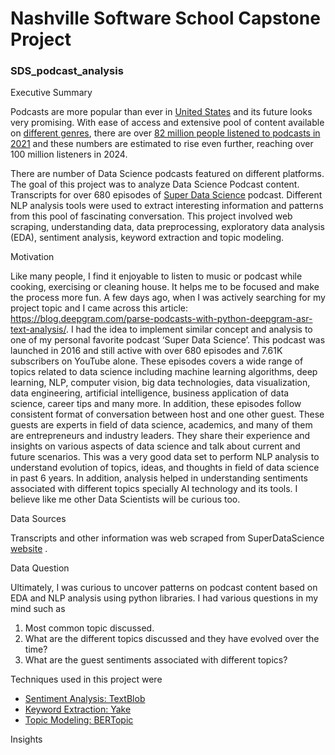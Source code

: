 # Nashville Software School Capstone Project

### SDS_podcast_analysis

Executive Summary

Podcasts are more popular than ever in [United States](https://www.statista.com/chart/10713/podcast-listeners-in-the-united-states/) and its future looks very promising. With ease of access and extensive pool of content available on [different genres](https://www.buzzsprout.com/blog/podcast-statistics), there are over [82 million people listened to podcasts in 2021](https://www.statista.com/topics/3170/podcasting/#topicOverview) and these numbers are estimated to rise even further, reaching over 100 million listeners in 2024. 

There are number of Data Science podcasts featured on different platforms. The goal of this project was to analyze Data Science Podcast content. Transcripts for over 680 episodes of [Super Data Science](https://www.superdatascience.com/podcast) podcast. Different NLP analysis tools were used to extract interesting information and patterns from this pool of fascinating conversation. This project involved web scraping, understanding data, data preprocessing, exploratory data analysis (EDA), sentiment analysis, keyword extraction and topic modeling.

Motivation

Like many people, I find it enjoyable to listen to music or podcast while cooking, exercising or cleaning house. It helps me to be focused and make the process more fun. A few days ago, when I was actively searching for my project topic and I came across this article: https://blog.deepgram.com/parse-podcasts-with-python-deepgram-asr-text-analysis/. I had the idea to implement similar concept and analysis to one of my personal favorite podcast ‘Super Data Science’. This podcast was launched in 2016 and still active with over 680 episodes and 7.61K subscribers on YouTube alone. These episodes covers a wide range of topics related to data science including machine learning algorithms, deep learning, NLP, computer vision, big data technologies, data visualization, data engineering, artificial intelligence, business application of data science, career tips and many more. In addition, these episodes follow consistent format of conversation between host and one other guest. These guests are experts in field of data science, academics, and many of them are entrepreneurs and industry leaders. They share their experience and insights on various aspects of data science and talk about current and future scenarios. 
This was a very good data set to perform NLP analysis to understand evolution of topics, ideas, and thoughts in field of data science in past 6 years. In addition, analysis helped in understanding sentiments associated with different topics specially AI technology and its tools. I believe like me other Data Scientists will be curious too.

Data Sources

Transcripts and other information was web scraped from SuperDataScience [website](https://www.superdatascience.com/podcast)  .

Data Question

Ultimately, I was curious to uncover patterns on podcast content based on EDA and NLP analysis using python libraries. I had various questions in my mind such as
1.	Most common topic discussed.
2.	What are the different topics discussed and they have evolved over the time? 
3.	What are the guest sentiments associated with different topics? 

Techniques used in this project were

* [Sentiment Analysis: TextBlob](https://textblob.readthedocs.io/en/dev/)
* [Keyword Extraction: Yake](https://github.com/LIAAD/yake)
* [Topic Modeling: BERTopic](https://maartengr.github.io/BERTopic/index.html)


Insights
